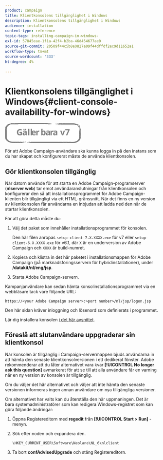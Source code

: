 ```yaml
---
product: campaign
title: Klientkonsolens tillgänglighet i Windows
description: Klientkonsolens tillgänglighet i Windows
audience: installation
content-type: reference
topic-tags: installing-campaign-in-windows-
exl-id: 57845eae-1f1a-42f4-b2ba-46d454677ae0
source-git-commit: 20509f44c5b8e0827a09f44dffdf2ec9d11652a1
workflow-type: tm+mt
source-wordcount: '333'
ht-degree: 4%

---
```


# Klientkonsolens tillgänglighet i Windows{#client-console-availability-for-windows}

![](../../assets/v7-only.svg)

För att Adobe Campaign-användare ska kunna logga in på den instans som du har skapat och konfigurerat måste de använda klientkonsolen.

## Gör klientkonsolen tillgänglig

När datorn använde för att starta en Adobe Campaign-programserver (**nlserver web**) tar emot användaranslutningar från klientkonsolen och konfigurerar den så att installationsprogrammet för Adobe Campaign-klienten blir tillgängligt via ett HTML-gränssnitt. När det finns en ny version av klientkonsolen får användarna en inbjudan att ladda ned den när de startar klientkonsolen.

För att göra detta måste du:

1. Välj det paket som innehåller installationsprogrammet för konsolen.

   Den här filen anropas `setup-client-7.X.XXXX.exe` för v7 eller `setup-client-6.X.XXXX.exe` för v6.1, där `X` är en underversion av Adobe Campaign och `XXXX` är build-numret.

1. Kopiera och klistra in det här paketet i installationsmappen för Adobe Campaign (på marknadsföringsservern för hybridinstallationer), under **/datakit/nl/eng/jsp**.
1. Starta Adobe Campaign-servern.

Kampanjanvändare kan sedan hämta konsolinstallationsprogrammet via en webbläsare tack vare följande URL:

```
https://<your Adobe Campaign server>:>port number>/nl/jsp/logon.jsp
```

Den här sidan kräver inloggning och lösenord som definierats i programmet.

Lär dig installera konsolen [i det här avsnittet](../../installation/using/installing-the-client-console.md).

## Föreslå att slutanvändare uppgraderar sin klientkonsol

När konsolen är tillgänglig i Campaign-servermappen bjuds användarna in att hämta den senaste klientkonsolversionen i ett dedikerat fönster. Adobe rekommenderar att du låter alternativet vara kvar **[!UICONTROL No longer ask this question]** avmarkerat för att se till att alla användare får en varning när en ny version av konsolen är tillgänglig.

Om du väljer det här alternativet och väljer att inte hämta den senaste versionen informeras ingen annan användare om nya tillgängliga versioner.

Om alternativet har valts kan du återställa den här uppmaningen. Det är bara systemadministratörer som kan redigera Windows-registret som kan göra följande ändringar:

1. Öppna Registereditorn med **regedit** från **[!UICONTROL Start > Run]** -menyn.
1. Sök efter noden och expandera den.

   ```
   \HKEY_CURRENT_USER\Software\Neolane\NL_6\nlclient
   ```

1. Ta bort **confAdvisedUpgrade** och stäng Registereditorn.
